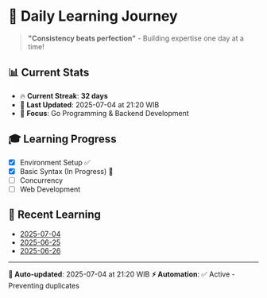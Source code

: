 # 🚀 Daily Learning Journey

> **"Consistency beats perfection"** - Building expertise one day at a time!

## 📊 Current Stats
- 🔥 **Current Streak**: **32 days**
- 📅 **Last Updated**: 2025-07-04 at 21:20 WIB
- 🎯 **Focus**: Go Programming & Backend Development

## 🎓 Learning Progress
- [x] Environment Setup ✅
- [x] Basic Syntax (In Progress) 🔄
- [ ] Concurrency
- [ ] Web Development

## 📖 Recent Learning
- [2025-07-04](learning-log/.md)
- [2025-06-25](learning-log/.md)
- [2025-06-26](learning-log/.md)

---
**🤖 Auto-updated**: 2025-07-04 at 21:20 WIB
**⚡ Automation**: ✅ Active - Preventing duplicates
